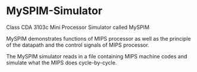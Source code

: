 # MySPIM-Simulator
Class CDA 3103c
Mini Processor Simulator called MySPIM

MySPIM demonstrates functions of MIPS processor as well as the principle of the datapath and the control signals of MIPS processor. 

The MySPIM simulator reads in a file containing MIPS machine codes and simulate what the MIPS does cycle-by-cycle.
